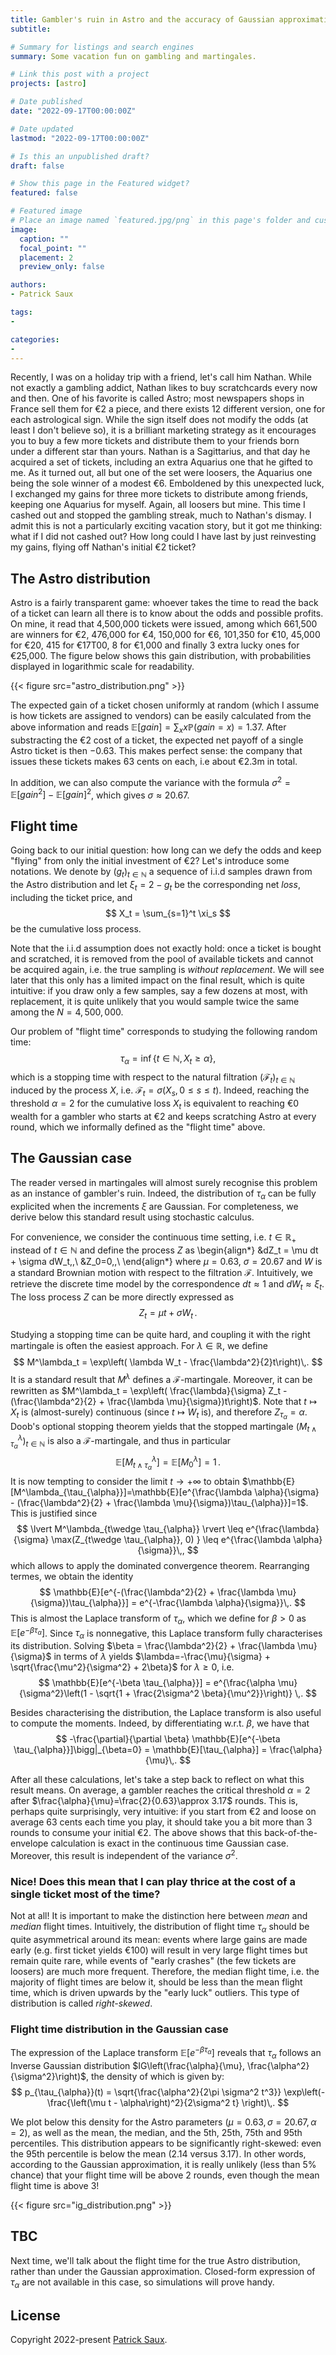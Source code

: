 ```yaml
---
title: Gambler's ruin in Astro and the accuracy of Gaussian approximation
subtitle:

# Summary for listings and search engines
summary: Some vacation fun on gambling and martingales.

# Link this post with a project
projects: [astro]

# Date published
date: "2022-09-17T00:00:00Z"

# Date updated
lastmod: "2022-09-17T00:00:00Z"

# Is this an unpublished draft?
draft: false

# Show this page in the Featured widget?
featured: false

# Featured image
# Place an image named `featured.jpg/png` in this page's folder and customize its options here.
image:
  caption: ""
  focal_point: ""
  placement: 2
  preview_only: false

authors:
- Patrick Saux

tags:
-

categories:
-
---
```

Recently, I was on a holiday trip with a friend, let's call him Nathan. While not exactly a gambling addict, Nathan likes to buy scratchcards every now and then. One of his favorite is called Astro; most newspapers shops in France sell them for €2 a piece, and there exists 12 different version, one for each astrological sign. While the sign itself does not modify the odds (at least I don't believe so), it is a brilliant marketing strategy as it encourages you to buy a few more tickets and distribute them to your friends born under a different star than yours. Nathan is a Sagittarius, and that day he acquired a set of tickets, including an extra Aquarius one that he gifted to me. As it turned out, all but one of the set were loosers, the Aquarius one being the sole winner of a modest €6. Emboldened by this unexpected luck, I exchanged my gains for three more tickets to distribute among friends, keeping one Aquarius for myself. Again, all loosers but mine. This time I cashed out and stopped the gambling streak, much to Nathan's dismay. I admit this is not a particularly exciting vacation story, but it got me thinking: what if I did not cashed out? How long could I have last by just reinvesting my gains, flying off Nathan's initial €2 ticket?  


## The Astro distribution

Astro is a fairly transparent game: whoever takes the time to read the back of a ticket can learn all there is to know about the odds and possible profits. On mine, it read that 4,500,000 tickets were issued, among which 661,500 are winners for €2, 476,000 for €4, 150,000 for €6, 101,350 for €10, 45,000 for €20, 415 for €17T00, 8 for €1,000 and finally 3 extra lucky ones for €25,000. The figure below shows this gain distribution, with probabilities displayed in logarithmic scale for readability.

{{< figure src="astro_distribution.png" >}}

The expected gain of a ticket chosen uniformly at random (which I assume is how tickets are assigned to vendors) can be easily calculated from the above information and reads $\mathbb{E}[gain] = \sum_{x} x\mathbb{P}(gain=x) = 1.37$. After substracting the €2 cost of a ticket, the expected net payoff of a single Astro ticket is then $-0.63$. This makes perfect sense: the company that issues these tickets makes 63 cents on each, i.e about €2.3m in total.

In addition, we can also compute the variance with the formula $\sigma^2 = \mathbb{E}[gain^2] - \mathbb{E}[gain]^2$, which gives $\sigma\approx 20.67$.

## Flight time


Going back to our initial question: how long can we defy the odds and keep "flying" from only the initial investment of €2? Let's introduce some notations. We denote by $\left(g_t\right)_{t\in\mathbb{N}}$ a sequence of i.i.d samples drawn from the Astro distribution and let $\xi_t = 2 - g_t$ be the corresponding net *loss*, including the ticket price, and
$$
X_t = \sum_{s=1}^t \xi_s
$$
be the cumulative loss process.

Note that the i.i.d assumption does not exactly hold: once a ticket is bought and scratched, it is removed from the pool of available tickets and cannot be acquired again, i.e. the true sampling is *without replacement*. We will see later that this only has a limited impact on the final result, which is quite intuitive: if you draw only a few samples, say a few dozens at most, with replacement, it is quite unlikely that you would sample twice the same among the $N=4,500,000$.

Our problem of "flight time" corresponds to studying the following random time:
$$
\tau_{\alpha} = \inf \left\lbrace t\in\mathbb{N}, X_t \geq \alpha \right\rbrace,
$$
which is a stopping time with respect to the natural filtration $\left(\mathcal{F}_t\right)_{t\in\mathbb{N}}$ induced by the process $X$, i.e. $\mathcal{F}_t=\sigma\left( X_s, 0\leq s\leq t\right)$. Indeed, reaching the threshold $\alpha=2$ for the cumulative loss $X_t$ is equivalent to reaching €0 wealth for a gambler who starts at €2 and keeps scratching Astro at every round, which we informally defined as the "flight time" above.

## The Gaussian case

The reader versed in martingales will almost surely recognise this problem as an instance of gambler's ruin. Indeed, the distribution of $\tau_{\alpha}$ can be fully explicited when the increments $\xi$ are Gaussian. For completeness, we derive below this standard result using stochastic calculus.

For convenience, we consider the continuous time setting, i.e. $t\in\mathbb{R}_+$ instead of $t\in\mathbb{N}$ and define the process $Z$ as
\begin{align*}
&dZ_t = \mu dt + \sigma dW_t\,,\\
&Z_0=0\,,\\
\end{align*}
where $\mu=0.63$, $\sigma=20.67$ and $W$ is a standard Brownian motion with respect to the filtration $\mathcal{F}$. Intuitively, we retrieve the discrete time model by the correspondence $dt\approx 1$ and $dW_t \approx \xi_t$. The loss process $Z$ can be more directly expressed as
$$
Z_t = \mu t + \sigma W_t\,.
$$

Studying a stopping time can be quite hard, and coupling it with the right martingale is often the easiest approach. For $\lambda\in\mathbb{R}$, we define
$$
M^\lambda_t = \exp\left( \lambda W_t - \frac{\lambda^2}{2}t\right)\,.
$$
It is a standard result that $M^\lambda$ defines a $\mathcal{F}$-martingale. Moreover, it can be rewritten as $M^\lambda_t = \exp\left( \frac{\lambda}{\sigma} Z_t - (\frac{\lambda^2}{2} + \frac{\lambda \mu}{\sigma})t\right)$. Note that $t\mapsto X_t$ is (almost-surely) continuous (since $t\mapsto W_t$ is), and therefore $Z_{\tau_{\alpha}}=\alpha$. Doob's optional stopping theorem yields that the stopped martingale $\left(M^\lambda_{t \wedge \tau_{\alpha}}\right)_{t\in\mathbb{N}}$ is also a $\mathcal{F}$-martingale, and thus in particular
$$
\mathbb{E}[M^\lambda_{t \wedge \tau_{\alpha}}] = \mathbb{E}[M^\lambda_0] = 1\,.
$$
It is now tempting to consider the limit $t\rightarrow +\infty$ to obtain $\mathbb{E}[M^\lambda_{\tau_{\alpha}}]=\mathbb{E}[e^{\frac{\lambda \alpha}{\sigma} - (\frac{\lambda^2}{2} + \frac{\lambda \mu}{\sigma})\tau_{\alpha}}]=1$. This is justified since
$$
\lvert M^\lambda_{t\wedge \tau_{\alpha}} \rvert \leq e^{\frac{\lambda}{\sigma} \max(Z_{t\wedge \tau_{\alpha}}, 0) } \leq e^{\frac{\lambda \alpha}{\sigma}}\,,
$$
which allows to apply the dominated convergence theorem. Rearranging termes, we obtain the identity
$$
\mathbb{E}[e^{-(\frac{\lambda^2}{2} + \frac{\lambda \mu}{\sigma})\tau_{\alpha}}] = e^{-\frac{\lambda \alpha}{\sigma}}\,.
$$
This is almost the Laplace transform of $\tau_{\alpha}$, which we define for $\beta>0$ as $\mathbb{E}[e^{-\beta \tau_{\alpha}}]$. Since $\tau_{\alpha}$ is nonnegative, this Laplace transform fully characterises its distribution. Solving $\beta = \frac{\lambda^2}{2} + \frac{\lambda \mu}{\sigma}$ in terms of $\lambda$ yields $\lambda=-\frac{\mu}{\sigma} + \sqrt{\frac{\mu^2}{\sigma^2} + 2\beta}$ for $\lambda\geq 0$, i.e.
$$
\mathbb{E}[e^{-\beta \tau_{\alpha}}] = e^{\frac{\alpha \mu}{\sigma^2}\left(1 - \sqrt{1 + \frac{2\sigma^2 \beta}{\mu^2}}\right)} \,.
$$

Besides characterising the distribution, the Laplace transform is also useful to compute the moments. Indeed, by differentiating w.r.t. $\beta$, we have that
$$
-\frac{\partial}{\partial \beta} \mathbb{E}[e^{-\beta \tau_{\alpha}}]\bigg|_{\beta=0} = \mathbb{E}[\tau_{\alpha}] = \frac{\alpha}{\mu}\,.
$$

After all these calculations, let's take a step back to reflect on what this result means. On average, a gambler reaches the critical threshold $\alpha=2$ after $\frac{\alpha}{\mu}=\frac{2}{0.63}\approx 3.17$ rounds. This is, perhaps quite surprisingly, very intuitive: if you start from €2 and loose on average $63$ cents each time you play, it should take you a bit more than 3 rounds to consume your initial €2. The above shows that this back-of-the-envelope calculation is exact in the continuous time Gaussian case. Moreover, this result is independent of the variance $\sigma^2$.

### Nice! Does this mean that I can play thrice at the cost of a single ticket most of the time?

Not at all! It is important to make the distinction here between *mean* and *median* flight times. Intuitively, the distribution of flight time $\tau_{\alpha}$ should be quite asymmetrical around its mean: events where large gains are made early (e.g. first ticket yields €100) will result in very large flight times but remain quite rare, while events of "early crashes" (the few tickets are loosers) are much more frequent. Therefore, the median flight time, i.e. the majority of flight times are below it, should be less than the mean flight time, which is driven upwards by the "early luck" outliers. This type of distribution is called *right-skewed*.

### Flight time distribution in the Gaussian case

The expression of the Laplace transform $\mathbb{E}[e^{-\beta \tau_{\alpha}}]$ reveals that $\tau_{\alpha}$ follows an Inverse Gaussian distribution $IG\left(\frac{\alpha}{\mu}, \frac{\alpha^2}{\sigma^2}\right)$, the density of which is given by:
$$
p_{\tau_{\alpha}}(t) = \sqrt{\frac{\alpha^2}{2\pi \sigma^2 t^3}} \exp\left(-\frac{\left(\mu t - \alpha\right)^2}{2\sigma^2 t} \right)\,.
$$

We plot below this density for the Astro parameters ($\mu=0.63, \sigma=20.67, \alpha=2$), as well as the mean, the median, and the 5th, 25th, 75th and 95th percentiles. This distribution appears to be significantly right-skewed: even the 95th percentile is below the mean ($2.14$ versus $3.17$). In other words, according to the Gaussian approximation, it is really unlikely (less than 5% chance) that your flight time will be above 2 rounds, even though the mean flight time is above 3!

{{< figure src="ig_distribution.png" >}}

## TBC
Next time, we'll talk about the flight time for the true Astro distribution, rather than under the Gaussian approximation. Closed-form expression of $\tau_{\alpha}$ are not available in this case, so simulations will prove handy.

## License

Copyright 2022-present [Patrick Saux](https://sauxpa.github.io/).
